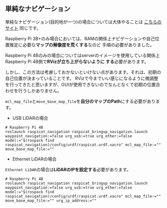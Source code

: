 ## 単純なナビゲーション
単純なナビゲーション(目的地が一つ)の場合については大体やることは
[こちらのサイト](https://uhobeike.github.io/raspicat_documentation/document/lets_move/navigation/Raspberry%20Pi%20Cat/raspi3_pc_navigation/)
同じです。

Raspberry Pi 3B+のみ場合においては、RAMの関係上ナビゲーションや自己位置推定に必要な**マップの解像度を荒くする**なのど
手順の必要がありました。

Raspberry Pi 4Bのみの場合についてはserverのイメージを使用している関係上Raspberry Pi 4B側で**RVizが立ち上がらないように
する**必要があります。

しかし、この方法は考慮しておかないといけない点があります。それは、初期の自己位置が決まっていることです。
RVizで今までいい感じになるように微調整を行ってきたと思いますが、GUIが使用できないのでなんとなくで初期の位置合わせを行うしかありません。

`mcl_map_file`と`move_base_map_file`を**自分のマップのPath**にする必要があります。

* USB LiDARの場合

```
# Raspberry Pi 4B
roslaunch raspicat_navigation raspicat_bringup_navigation.launch waypoint_navigation:=false urg_usb:=true urg_ether:=false model:="$(rospack find raspicat_navigation)/config/urdf/raspicat.urdf.xacro" mcl_map_file:="" move_base_map_file:=""
```

* Ethernet LiDARの場合

`Ethernet LiDAR`の場合は**LiDARのIPを設定する**必要があります。

```
# Raspberry Pi 4B
roslaunch raspicat_navigation raspicat_bringup_navigation.launch waypoint_navigation:=false urg_usb:=true urg_ether:=false model:="$(rospack find raspicat_navigation)/config/urdf/raspicat.urdf.xacro" mcl_map_file:="" move_base_map_file:="" urg_ip_address:=""
```